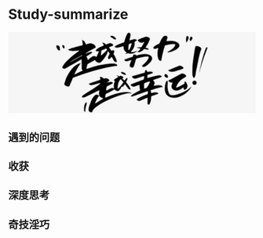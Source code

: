 #                                                       Study-summarize

![](img/e9e629fd1e4a2e8f0196136721d1c5796a45.png)



## 遇到的问题



## 收获 



## 深度思考



## 奇技淫巧